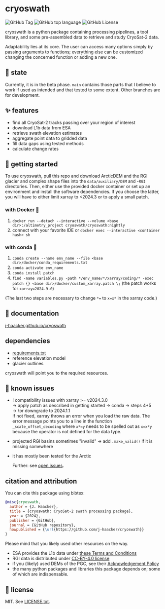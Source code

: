 # cryoswath

![GitHub Tag](https://img.shields.io/github/v/tag/j-haacker/cryoswath)
![GitHub top language](https://img.shields.io/github/languages/top/j-haacker/cryoswath)
![GitHub License](https://img.shields.io/github/license/j-haacker/cryoswath)

cryoswath is a python package containing processing pipelines, a tool
library, and some pre-assembled data to retrieve and study CryoSat-2
data.

Adaptability lies at its core. The user can access many options simply
by passing arguments to functions; everything else can be customized
changing the concerned function or adding a new one.

## 🌱 state

Currently, it is in the beta phase. `main` contains those parts that I
believe to work if used as intended and that tested to some
extent. Other branches are for development.

## ✨ features

- find all CryoSat-2 tracks passing over your region of interest
- download L1b data from ESA
- retrieve swath elevation estimates
- aggregate point data to gridded data
- fill data gaps using tested methods
- calculate change rates

## 🚀 getting started

To use cryoswath, pull this repo and download ArcticDEM and the RGI
glacier and complex shape files into the `data/auxiliary/DEM` and -`RGI`
directories. Then, either use the provided docker container or set up an
environment and install the software dependencies. If you choose the
latter, you will have to either limit xarray to <2024.3 or to apply a
small patch.

### with Docker 🐳

1. `docker run --detach --interactive --volume <base dir>:/altimetry_project cryoswath/cryoswath:nightly`
2. connect with your favorite IDE or `docker exec --interactive <container hash> sh`

### with conda 🐍

1. `conda create --name env_name --file <base dir>/docker/conda_requirements.txt`
2. `conda activate env_name`
3. `conda install patch`
4. `find -name variables.py -path */env_name/*/xarray/coding/* -exec patch {} <base dir>/docker/custom_xarray.patch \;` (the patch works for `xarray=2024.9.0`)

(The last two steps are necessary to change `*=` to `x=x*` in the xarray code.)

## 📖 documentation

[j-haacker.github.io/cryoswath](https://j-haacker.github.io/cryoswath/)

## dependencies

- [requirements.txt](https://github.com/j-haacker/cryoswath/blob/main/requirements.txt)
- reference elevation model
- glacier outlines

cryoswath will point you to the required resources.

## 🐛 known issues

- ! compatibility issues with xarray >= v2024.3.0  
    -> apply patch as described in getting started -> conda -> steps 4+5  
    -> \or downgrade to 2024.1.1  
    If not fixed, xarray throws an error when you load the raw data. The
    error message points you to a line in the function
    `_scale_offset_decoding` where `x*=y` needs to be spelled out as
    `x=x*y` because the operator is not defined for the data type.
- projected RGI basins sometimes "invalid"
    -> add `.make_valid()` if it is missing somewhere
- it has mostly been tested for the Arctic

  Further: see [open issues](https://github.com/j-haacker/cryoswath/issues).

## citation and attribution

You can cite this package using bibtex:

```bibtex
@misc{cryoswath,
  author = {J. Haacker},
  title = {cryoswath: CryoSat-2 swath processing package},
  year = {2024},
  publisher = {GitHub},
  journal = {GitHub repository},
  howpublished = {\url{https://github.com/j-haacker/cryoswath}}
}
```

Please mind that you likely used other resources on the way.

- ESA provides the L1b data under [these Terms and Conditions](https://github.com/j-haacker/cryoswath/blob/main/data/L1b/Terms-and-Conditions-for-the-use-of-ESA-Data.pdf)
- RGI data is distributed under [CC-BY-4.0 license](https://creativecommons.org/licenses/by/4.0/)
- if you (likely) used DEMs of the PGC, see their [Acknowledgement Policy](https://www.pgc.umn.edu/guides/user-services/acknowledgement-policy/)
- the many python packages and libraries this package depends on; some of which are indispensable.

## 📜 license

MIT. See [LICENSE.txt](https://github.com/j-haacker/cryoswath/blob/main/LICENSE.txt).
